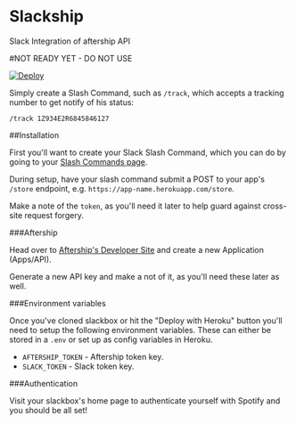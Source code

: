 # Slackship
Slack Integration of aftership API

#NOT READY YET - DO NOT USE

[![Deploy](https://www.herokucdn.com/deploy/button.png)](https://heroku.com/deploy)

Simply create a Slash Command, such as `/track`, which accepts a tracking number to get notify of his status:

    /track 1Z934E2R6845846127

##Installation

First you'll want to create your Slack Slash Command, which you can do by going to your [Slash Commands page](https://my.slack.com/services/new/slash-commands).

During setup, have your slash command submit a POST to your app's `/store` endpoint, e.g. `https://app-name.herokuapp.com/store`.

Make a note of the `token`, as you'll need it later to help guard against cross-site request forgery.

###Aftership

Head over to [Aftership's Developer Site](https://www.aftership.com/signup) and create a new Application (Apps/API).

Generate a new API key and make a not of it, as you'll need these later as well.

###Environment variables

Once you've cloned slackbox or hit the "Deploy with Heroku" button you'll need to setup the following environment variables. These can either be stored in a `.env` or set up as config variables in Heroku.

* `AFTERSHIP_TOKEN` - Aftership token key.
* `SLACK_TOKEN` - Slack token key.

###Authentication

Visit your slackbox's home page to authenticate yourself with Spotify and you should be all set!

